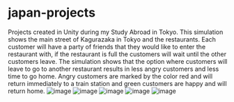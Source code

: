 # japan-projects
 Projects created in Unity during my Study Abroad in Tokyo.
 This simulation shows the main street of Kagurazaka in Tokyo and the restaurants. Each customer will have a party of friends that they would like to enter the restaurant with, if the restaurant is full the customers will wait until the other customers leave. The simulation shows that the option where customers will leave to go to another restaurant results in less angry customers and less time to go home. Angry customers are marked by the color red and will return immediately to a train station and green customers are happy and will return home.
![image](https://github.com/nickhildebrant/japan-projects/assets/78184238/7baee226-ca1b-494d-89c9-0c3e893e5326)
![image](https://github.com/nickhildebrant/japan-projects/assets/78184238/76e0b2a2-8dba-43f0-ba40-a06743cc0541)
![image](https://github.com/nickhildebrant/japan-projects/assets/78184238/bf9c2638-3f96-4693-bdbd-8086e7c8eafe)
![image](https://github.com/nickhildebrant/japan-projects/assets/78184238/f779243d-261f-46f1-99c1-4e1aa4a9fc7e)
![image](https://github.com/nickhildebrant/japan-projects/assets/78184238/667df2e8-d9f0-4b65-85d1-b5297207c046)
